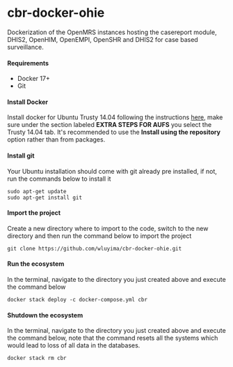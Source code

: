 # cbr-docker-ohie
Dockerization of the OpenMRS instances hosting the casereport module,
DHIS2, OpenHIM, OpenEMPI, OpenSHR and DHIS2 for case based surveillance.

#### Requirements
- Docker 17+
- Git

#### Install Docker
Install docker for Ubuntu Trusty 14.04 following the instructions 
[here](https://docs.docker.com/install/linux/docker-ce/ubuntu/), 
make sure under the section labeled **EXTRA STEPS FOR AUFS** 
you select the Trusty 14.04 tab. It's recommended to use the **Install using the repository** option rather than from packages.

#### Install git
Your Ubuntu installation should come with git already pre installed, if not, 
run the commands below to install it

```
sudo apt-get update
sudo apt-get install git
```

#### Import the project
Create a new directory where to import to the code, switch to the new directory and
then run the command below to import the project

```
git clone https://github.com/wluyima/cbr-docker-ohie.git
```

#### Run the ecosystem
In the terminal, navigate to the directory you just created above and
execute the command below

```
docker stack deploy -c docker-compose.yml cbr
```

#### Shutdown the ecosystem
In the terminal, navigate to the directory you just created above and
execute the command below, note that the command resets all the systems which would
lead to loss of all data in the databases.

```
docker stack rm cbr
```

 
